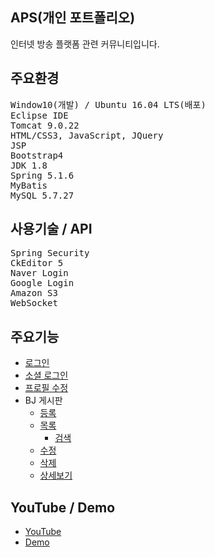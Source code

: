 ## APS(개인 포트폴리오)
인터넷 방송 플랫폼 관련 커뮤니티입니다.

## 주요환경
<pre>
<span>Window10(개발) / Ubuntu 16.04 LTS(배포)</span>
<span>Eclipse IDE</span>
<span>Tomcat 9.0.22</span>
<span>HTML/CSS3, JavaScript, JQuery</span>
<span>JSP</span>
<span>Bootstrap4</span>
<span>JDK 1.8</span>
<span>Spring 5.1.6</span>
<span>MyBatis</span>
<span>MySQL 5.7.27</span>
</pre>
## 사용기술 / API
<pre>
<span>Spring Security</span>
<span>CkEditor 5</span>
<span>Naver Login</span>
<span>Google Login</span>
<span>Amazon S3</span>
<span>WebSocket</span>
</pre>
## 주요기능
<ul>
  <li><a href="https://github.com/KimJongHyeok2/aps/blob/master/APS/src/main/java/com/kjh/aps/controller/login.md">로그인</a></li>
  <li><a href="https://github.com/KimJongHyeok2/aps/blob/master/APS/src/main/java/com/kjh/aps/controller/sociallogin.md">소셜 로그인</a></li>
  <li><a href="https://github.com/KimJongHyeok2/aps/blob/master/APS/src/main/java/com/kjh/aps/controller/profile.md">프로필 수정</a></li>
  <li>
    BJ 게시판
    <ul>
      <li><a href="https://github.com/KimJongHyeok2/aps/blob/master/APS/src/main/java/com/kjh/aps/controller/boardWrite.md">등록</a></li>
      <li>
        <a href="https://github.com/KimJongHyeok2/aps/blob/master/APS/src/main/java/com/kjh/aps/controller/boardList.md">목록</a>
        <ul>
          <li><a href="https://github.com/KimJongHyeok2/aps/blob/master/APS/src/main/java/com/kjh/aps/controller/boardSearch.md">검색</a></li>
        </ul>
      </li>
      <li><a href="https://github.com/KimJongHyeok2/aps/blob/master/APS/src/main/java/com/kjh/aps/controller/boardUpdate.md">수정</a></li>
      <li><a href="https://github.com/KimJongHyeok2/aps/blob/master/APS/src/main/java/com/kjh/aps/controller/boardDelete.md">삭제</a></li>
      <li><a href="https://github.com/KimJongHyeok2/aps/blob/master/APS/src/main/java/com/kjh/aps/controller/boardView.md">상세보기</a></li>
    </ul>
  </li>
</ul>

## YouTube / Demo
<ul>
  <li><a href="https://youtu.be/mvxU--K1SjM">YouTube</a></li>
  <li><a href="https://iamiportfolio.com/APS">Demo</a></li>
</ul>
